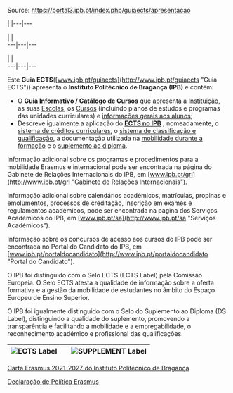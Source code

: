 Source: https://portal3.ipb.pt/index.php/guiaects/apresentacao

| |---|---  
  
| |   
---|---|---  
  
| |   
---|---|---  
  
  

Este **Guia ECTS**([www.ipb.pt/guiaects](http://www.ipb.pt/guiaects "Guia
ECTS")) apresenta o **Instituto Politécnico de Bragança (IPB)** e contém:

  * O **Guia Informativo / Catálogo de Cursos** que apresenta a [Instituição](/index.php/pt/guiaects/instituto-politecnico-de-braganca), as suas [Escolas](/index.php/pt/guiaects/escolas), os [Cursos](/index.php/pt/guiaects/cursos) (incluindo planos de estudos e programas das unidades curriculares) e [informações gerais aos alunos](/index.php/pt/guiaects/informacoes-gerais-aos-alunos);
  * Descreve igualmente a aplicação do **[ECTS no IPB](/index.php/guiaects/o-ects-no-ipb)** , nomeadamente, o [sistema de créditos curriculares](/index.php/guiaects/o-ects-no-ipb/sistema-de-creditos-curriculares), o [sistema de classificação e qualificação](/index.php/guiaects/o-ects-no-ipb/sistema-de-classificacao-e-qualificacao), a documentação utilizada na [mobilidade durante a formação](/index.php/guiaects/o-ects-no-ipb/mobilidade-durante-a-formacao) e o [suplemento ao diploma](/index.php/guiaects/o-ects-no-ipb/suplemento-ao-diploma).

Informação adicional sobre os programas e procedimentos para a mobilidade
Erasmus e internacional pode ser encontrada na página do Gabinete de Relações
Internacionais do IPB, em [www.ipb.pt/gri](http://www.ipb.pt/gri "Gabinete de
Relações Internacionais").  
  
Informação adicional sobre calendários académicos, matrículas, propinas e
emolumentos, processos de creditação, inscrição em exames e regulamentos
académicos, pode ser encontrada na página dos Serviços Académicos do IPB, em
[www.ipb.pt/sa](http://www.ipb.pt/sa "Serviços Académicos").  
  
Informação sobre os concursos de acesso aos cursos do IPB pode ser encontrada
no Portal do Candidato do IPB, em
[www.ipb.pt/portaldocandidato](http://www.ipb.pt/portaldocandidato "Portal do
Candidato").  
  
O IPB foi distinguido com o Selo ECTS (ECTS Label) pela Comissão Europeia. O
Selo ECTS atesta a qualidade de informação sobre a oferta formativa e a gestão
da mobilidade de estudantes no âmbito do Espaço Europeu de Ensino Superior.  
  
O IPB foi igualmente distinguido com o Selo do Suplemento ao Diploma (DS
Label), distinguindo a qualidade do suplemento, promovendo a transparência e
facilitando a mobilidade e a empregabilidade, o reconhecimento académico e
profissional das qualificações.  
  
![ECTS Label](/images/guiaects/ECTS_Label.jpg) |   | ![SUPPLEMENT Label](/images/guiaects/SUPPLEMENT_Label.jpg)  
---|---|---  
  
[Carta Erasmus 2021-2027 do Instituto Politécnico de
Bragança](/uploads/GRI/IPB_ECHE_signed-1.pdf)

[Declaração de Política
Erasmus](/uploads/GRI/ipb_declaracao_de_politica_erasmus.pdf)  
  

